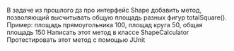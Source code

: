 В задаче из прошлого дз про интерфейс Shape добавить метод, позволяющий высчитывать общую площадь разных фигур totalSquare(). Пример: площадь прямоугольника 100, площад круга 50, общая площадь 150
Написать этот метод в классе ShapeCalculator
Протестировать этот метод с помощью JUnit
